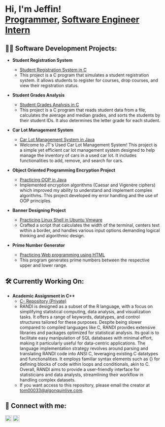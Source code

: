 <h1>Hi, I'm Jeffin! <br/><a href="https://github.com/Jones1906">Programmer</a>, <a href="https://www.linkedin.com/in/jeffin-tom-059a091a6/">Software Engineer Intern</a></h1>

<h2>👨‍💻 Software Development Projects:</h2>

- <b>Student Registration System</b>
  - [Student Registration System in C](https://github.com/Jones1906/Student-Reg.-System)
  - This project is a C program that simulates a student registration system. It allows students to register for courses, drop courses, and view their registration status.

- <b>Student Grades Analysis</b>
  - [Student Grades Analysis in C](https://github.com/Jones1906/Student-Grades-Analysis)
  - This project is a C program that reads student data from a file, calculates the average and median grades, and sorts the students by their student IDs. It also determines the letter grade for each student.

- <b>Car Lot Management System</b>
  - [Car Lot Management System in Java](https://github.com/Jones1906/Car-Lot-Management-System)
  - Welcome to JT's Used Car Lot Management System! This project is a simple yet efficient car lot management system designed to help manage the inventory of cars in a used car lot. It includes functionalities to add, remove, and search for cars.

- <b>Object Oriented Programming Encryption Project</b>
  - [Practicing OOP in Java](https://github.com/Jones1906/Ciphers)
  - Implemented encryption algorithms (Caesar and Vigenère ciphers) which improved my ability to understand and implement complex algorithms. This project developed my error handling and the use of OOP principles.

- <b>Banner Designing Project</b>
  - [Practicing Linux Shell in Ubuntu Vmware](https://github.com/Jones1906/Banner)
  - Crafted a script that calculates the width of the terminal, centers text within a border, and handles various input options demanding logical thinking and algorithmic design.

- <b>Prime Number Generator</b>
  - [Practicing Web programming using HTML](https://github.com/Jones1906/PrimeNumberGen)
  - This program generates prime numbers between the respective upper and lower range.

<h2>🛠️ Currently Working On:</h2>

- <b>Academic Assignment in C++</b>
  - [C- Repository (Private)](https://github.com/Jones1906/C-)
  - RANDI is designed as a subset of the R language, with a focus on simplifying statistical computing, data analysis, and visualization tasks. It offers a range of keywords, datatypes, and control structures tailored for these purposes. Despite being slower compared to compiled languages like C, RANDI provides extensive libraries and packages optimized for statistical analysis. Its goal is to facilitate easy manipulation of SQL databases with minimal effort, making it particularly useful for data-centric applications. The language implementation strategy revolves around parsing and translating RANDI code into ANSI C, leveraging existing C datatypes and functionalities. It employs familiar syntax elements such as {} for defining blocks of code within loops and conditionals, akin to C. Overall, RANDI aims to provide a user-friendly interface for statisticians and data analysts, streamlining their workflow in handling complex datasets.
  - If you want access to this repository, please email the creator at [tom00033@algonquinlive.com](mailto:tom00033@algonquinlive.com).

<h2>🤳 Connect with me:</h2>

[<img align="left" alt="Jeffin Tom | LinkedIn" width="22px" src="https://cdn.jsdelivr.net/npm/simple-icons@v3/icons/linkedin.svg" />][linkedin]
[<img align="left" alt="Jeffin Tom | Instagram" width="22px" src="https://cdn.jsdelivr.net/npm/simple-icons@v3/icons/instagram.svg" />][instagram]

<br/>

[instagram]: https://www.instagram.com/the_jeffin_snapzz/
[linkedin]: https://linkedin.com/in/jeffin-tom-059a091a6/
